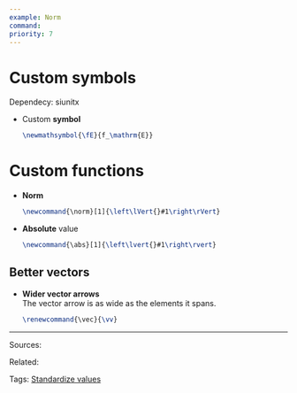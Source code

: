 ```yaml
---
example: Norm
command: 
priority: 7
---
```


# Custom symbols

Dependecy: siunitx

- Custom **symbol**
    ```latex
    \newmathsymbol{\fE}{f_\mathrm{E}}
    ```

# Custom functions

- **Norm**
    ```latex
    \newcommand{\norm}[1]{\left\lVert{}#1\right\rVert}
    ```

- **Absolute** value
    ```latex
    \newcommand{\abs}[1]{\left\lvert{}#1\right\rvert}

## Better vectors

- **Wider vector arrows**  
    The vector arrow is as wide as the elements it spans.
    ```latex
    \renewcommand{\vec}{\vv}
    ```


---


Sources:

Related:

Tags:
[Standardize values](../Standardize%20values.md)
